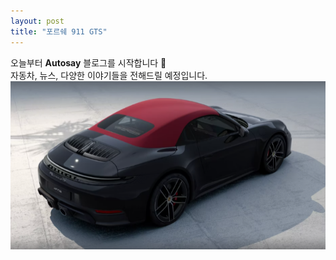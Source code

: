 ```yaml
---
layout: post
title: "포르쉐 911 GTS"
---
```


오늘부터 **Autosay** 블로그를 시작합니다 🚗  
자동차, 뉴스, 다양한 이야기들을 전해드릴 예정입니다.
![포르쉐 911 GTS](/assets/20250912porche.png)
